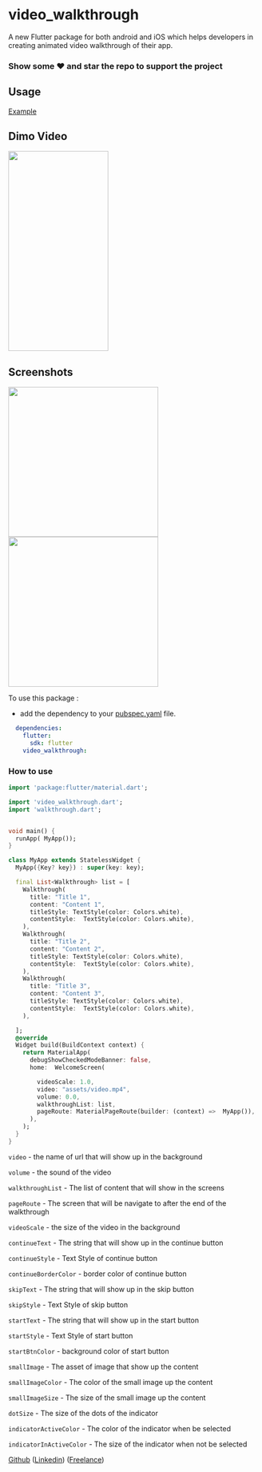 # video_walkthrough

A new Flutter package for both android and iOS which helps developers in creating animated video walkthrough of their app.

### Show some :heart: and star the repo to support the project

## Usage

[Example](https://github.com/ANaSHaKerr/video_walkthrough/tree/master/example/example_app.dart)

## Dimo Video

<img src="https://user-images.githubusercontent.com/88486643/188253323-3a6c27d5-fe44-49c8-9996-92281b10c026.gif"  width="200" height="400">




## Screenshots

<img src="https://i.imgur.com/fgX7PUU.jpg" height="300em" /> <img src="https://i.imgur.com/rdjSeAn.jpg" height="300em" />


To use this package :

* add the dependency to your [pubspec.yaml](https://github.com/ANaSHaKerr/video_walkthrough/blob/master/pubspec.yaml) file.

```yaml
  dependencies:
    flutter:
      sdk: flutter
    video_walkthrough:
```

### How to use

```dart
import 'package:flutter/material.dart';

import 'video_walkthrough.dart';
import 'walkthrough.dart';


void main() {
  runApp( MyApp());
}

class MyApp extends StatelessWidget {
  MyApp({Key? key}) : super(key: key);

  final List<Walkthrough> list = [
    Walkthrough(
      title: "Title 1",
      content: "Content 1",
      titleStyle: TextStyle(color: Colors.white),
      contentStyle:  TextStyle(color: Colors.white),
    ),
    Walkthrough(
      title: "Title 2",
      content: "Content 2",
      titleStyle: TextStyle(color: Colors.white),
      contentStyle:  TextStyle(color: Colors.white),
    ),
    Walkthrough(
      title: "Title 3",
      content: "Content 3",
      titleStyle: TextStyle(color: Colors.white),
      contentStyle:  TextStyle(color: Colors.white),
    ),

  ];
  @override
  Widget build(BuildContext context) {
    return MaterialApp(
      debugShowCheckedModeBanner: false,
      home:  WelcomeScreen(

        videoScale: 1.0,
        video: "assets/video.mp4",
        volume: 0.0,
        walkthroughList: list,
        pageRoute: MaterialPageRoute(builder: (context) =>  MyApp()),
      ),
    );
  }
}

```
`video` - the name of url that will show up in the background

`volume` - the sound of the video

`walkthroughList` - The list of content that will show in the screens

`pageRoute` - The screen that will be navigate to after the end of the walkthrough

`videoScale` - the size of the video in the background

`continueText` -  The string that will show up in the continue button

`continueStyle` - Text Style of continue button

`continueBorderColor` - border color of continue button

`skipText` -  The string that will show up in the skip button

`skipStyle` - Text Style of skip button

`startText` -  The string that will show up in the start button

`startStyle` - Text Style of start button

`startBtnColor` - background color of start button

`smallImage` - The asset of image that show up the content

`smallImageColor` - The color of the small image up the content

`smallImageSize` -  The size of the small image up the content

`dotSize` - The size of the dots of the indicator

`indicatorActiveColor` - The color of the indicator when be selected 

`indicatorInActiveColor` -  The size of the indicator when not be selected


[Github](https://github.com/ANaSHaKerr) ([Linkedin](https://www.linkedin.com/in/anashaker/)) ([Freelance](https://khamsat.com/user/ana_shaker))


